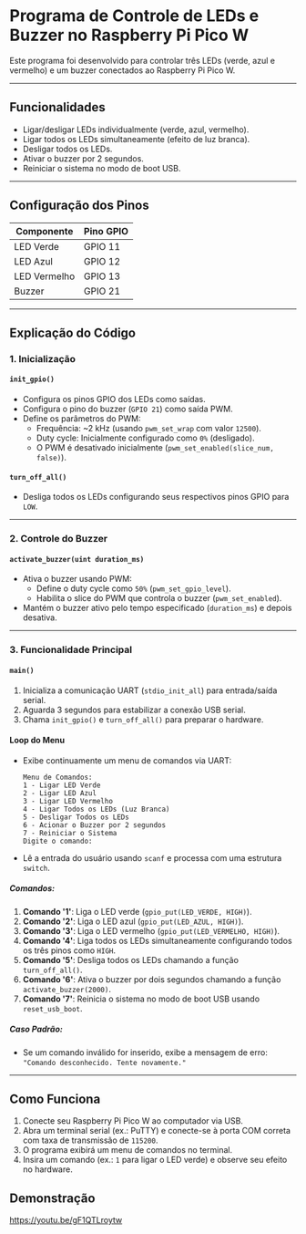 # Programa de Controle de LEDs e Buzzer no Raspberry Pi Pico W

Este programa foi desenvolvido para controlar três LEDs (verde, azul e vermelho) e um buzzer conectados ao Raspberry Pi Pico W. 

---

## Funcionalidades
- Ligar/desligar LEDs individualmente (verde, azul, vermelho).
- Ligar todos os LEDs simultaneamente (efeito de luz branca).
- Desligar todos os LEDs.
- Ativar o buzzer por 2 segundos.
- Reiniciar o sistema no modo de boot USB.

---

## Configuração dos Pinos
| Componente      | Pino GPIO |
|------------------|-----------|
| LED Verde        | GPIO 11   |
| LED Azul         | GPIO 12   |
| LED Vermelho     | GPIO 13   |
| Buzzer           | GPIO 21   |

---

## Explicação do Código

### 1. Inicialização
#### `init_gpio()`
- Configura os pinos GPIO dos LEDs como saídas.
- Configura o pino do buzzer (`GPIO 21`) como saída PWM.
- Define os parâmetros do PWM:
  - Frequência: ~2 kHz (usando `pwm_set_wrap` com valor `12500`).
  - Duty cycle: Inicialmente configurado como `0%` (desligado).
  - O PWM é desativado inicialmente (`pwm_set_enabled(slice_num, false)`).

#### `turn_off_all()`
- Desliga todos os LEDs configurando seus respectivos pinos GPIO para `LOW`.

---

### 2. Controle do Buzzer
#### `activate_buzzer(uint duration_ms)`
- Ativa o buzzer usando PWM:
  - Define o duty cycle como `50%` (`pwm_set_gpio_level`).
  - Habilita o slice do PWM que controla o buzzer (`pwm_set_enabled`).
- Mantém o buzzer ativo pelo tempo especificado (`duration_ms`) e depois desativa.

---

### 3. Funcionalidade Principal
#### `main()`
1. Inicializa a comunicação UART (`stdio_init_all`) para entrada/saída serial.
2. Aguarda 3 segundos para estabilizar a conexão USB serial.
3. Chama `init_gpio()` e `turn_off_all()` para preparar o hardware.

#### Loop do Menu
- Exibe continuamente um menu de comandos via UART:
    ```
    Menu de Comandos:
    1 - Ligar LED Verde
    2 - Ligar LED Azul
    3 - Ligar LED Vermelho
    4 - Ligar Todos os LEDs (Luz Branca)
    5 - Desligar Todos os LEDs
    6 - Acionar o Buzzer por 2 segundos
    7 - Reiniciar o Sistema
    Digite o comando:
    ```
- Lê a entrada do usuário usando `scanf` e processa com uma estrutura `switch`.

##### Comandos:
1. **Comando '1'**: Liga o LED verde (`gpio_put(LED_VERDE, HIGH)`).
2. **Comando '2'**: Liga o LED azul (`gpio_put(LED_AZUL, HIGH)`).
3. **Comando '3'**: Liga o LED vermelho (`gpio_put(LED_VERMELHO, HIGH)`).
4. **Comando '4'**: Liga todos os LEDs simultaneamente configurando todos os três pinos como `HIGH`.
5. **Comando '5'**: Desliga todos os LEDs chamando a função `turn_off_all()`.
6. **Comando '6'**: Ativa o buzzer por dois segundos chamando a função `activate_buzzer(2000)`.
7. **Comando '7'**: Reinicia o sistema no modo de boot USB usando `reset_usb_boot`.

##### Caso Padrão:
- Se um comando inválido for inserido, exibe a mensagem de erro: `"Comando desconhecido. Tente novamente."`

---

## Como Funciona
1. Conecte seu Raspberry Pi Pico W ao computador via USB.
2. Abra um terminal serial (ex.: PuTTY) e conecte-se à porta COM correta com taxa de transmissão de `115200`.
3. O programa exibirá um menu de comandos no terminal.
4. Insira um comando (ex.: `1` para ligar o LED verde) e observe seu efeito no hardware.

## Demonstração
https://youtu.be/gF1QTLroytw
